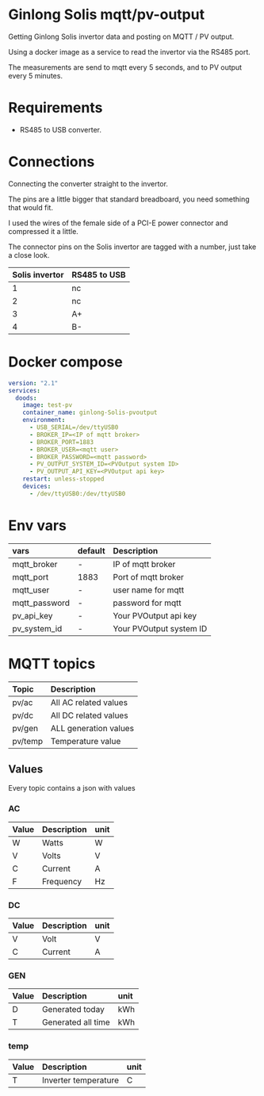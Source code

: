 # Ginlong Solis mqtt/pv-output
Getting Ginlong Solis invertor data and posting on MQTT / PV output.

Using a docker image as a service to read the invertor via the RS485 port.

The measurements are send to mqtt every 5 seconds, and to PV output every 5 minutes.

# Requirements
- RS485 to USB converter.

# Connections
Connecting the converter straight to the invertor.

The pins are a little bigger that standard breadboard, you need something that would fit.

I used the wires of the female side of a PCI-E power connector and compressed it a little.

The connector pins on the Solis invertor are tagged with a number, just take a close look. 

| Solis invertor | RS485 to USB |
|:---- |:----|
|1|nc|
|2|nc|
|3|A+|
|4|B-|

# Docker compose

```yaml
version: "2.1"
services:
  doods:
    image: test-pv
    container_name: ginlong-Solis-pvoutput
    environment:
      - USB_SERIAL=/dev/ttyUSB0
      - BROKER_IP=<IP of mqtt broker>
      - BROKER_PORT=1883
      - BROKER_USER=<mqtt user>
      - BROKER_PASSWORD=<mqtt password>
      - PV_OUTPUT_SYSTEM_ID=<PVOutput system ID>
      - PV_OUTPUT_API_KEY=<PVOutput api key>
    restart: unless-stopped
    devices:
      - /dev/ttyUSB0:/dev/ttyUSB0
```

# Env vars

| vars | default | Description |
|:---- |:----|:----|
| mqtt_broker | - |  IP of mqtt broker |
| mqtt_port | 1883 | Port of mqtt broker |
| mqtt_user | - | user name for mqtt |
| mqtt_password | - | password for mqtt |
| pv_api_key | - | Your PVOutput api key |
| pv_system_id | -  | Your PVOutput system ID |

# MQTT topics

| Topic | Description |
|:---- |:----|
| pv/ac | All AC related values |
| pv/dc | All DC related values  |
| pv/gen | ALL generation values  |
| pv/temp | Temperature value |

## Values

Every topic contains a json with values

### AC
| Value | Description | unit |
|:---- |:----|:----|
| W | Watts | W |
| V | Volts | V |
| C | Current | A |
| F | Frequency |  Hz |

### DC
| Value | Description | unit |
|:---- |:----|:----|
| V | Volt | V |
| C | Current | A |

### GEN
| Value | Description | unit |
|:---- |:----|:----|
| D | Generated today | kWh |
| T | Generated all time | kWh |

### temp
| Value | Description | unit |
|:---- |:----|:----|
| T | Inverter temperature |  C |
